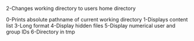 
2-Changes working directory to users home directory

0-Prints absolute pathname of current working directory
1-Displays content list
3-Long format
4-Display hidden files
5-Display numerical user and group IDs
6-Directory in tmp
